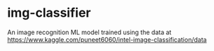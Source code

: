 # img-classifier

An image recognition ML model trained using the data at https://www.kaggle.com/puneet6060/intel-image-classification/data
